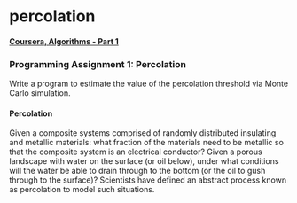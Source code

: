 # percolation

#### [Coursera, Algorithms - Part 1](https://class.coursera.org/algs4partI-010) ###

### Programming Assignment 1: Percolation ###

Write a program to estimate the value of the percolation threshold via Monte Carlo simulation.

#### Percolation ####

Given a composite systems comprised of randomly distributed insulating and metallic materials: what fraction of the materials need to be metallic so that the composite system is an electrical conductor? Given a porous landscape with water on the surface (or oil below), under what conditions will the water be able to drain through to the bottom (or the oil to gush through to the surface)? Scientists have defined an abstract process known as percolation to model such situations.